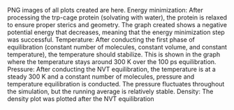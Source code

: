 PNG images of all plots created are here. 
Energy minimization: After processing the trp-cage protein (solvating with water), the protein is relaxed to ensure proper sterics and geometry. The graph created shows a negative potential energy that decreases, meaning that the energy minimization step was successful.
Temperature: After conducting the first phase of equilibration (constant number of molecules, constant volume, and constant temperature), the temperature should stabilize. This is shown in the graph where the temperature stays around 300 K over the 100 ps equilibration.
Pressure: After conducting the NVT equilibration, the temperature is at a steady 300 K and a constant number of molecules, pressure and temperature equilibration is conducted. The pressure fluctuates throughout the simulation, but the running average is relatively stable.
Density: The density plot was plotted after the NVT equilibration 
